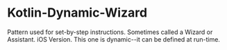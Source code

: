 # Kotlin-Dynamic-Wizard
Pattern used for set-by-step instructions. Sometimes called a Wizard or Assistant. iOS Version. This one is dynamic--it can be defined at run-time.
